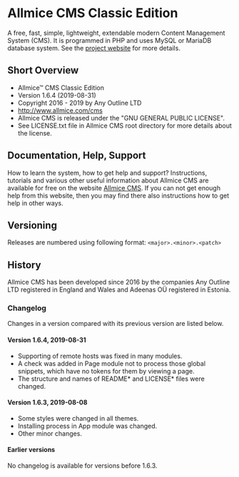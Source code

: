 # Allmice CMS Classic Edition

A free, fast, simple, lightweight, extendable modern Content Management System (CMS). It is programmed in PHP and uses MySQL or MariaDB database system. See the [project website](http://www.allmice.com/cms) for more details.


## Short Overview

 * Allmice™ CMS Classic Edition
 * Version 1.6.4 (2019-08-31)
 * Copyright 2016 - 2019 by Any Outline LTD
 * http://www.allmice.com/cms
 * Allmice CMS is released under the "GNU GENERAL PUBLIC LICENSE".
 * See LICENSE.txt file in Allmice CMS root directory for more details about the license.


## Documentation, Help, Support

How to learn the system, how to get help and support?
Instructions, tutorials and various other useful information about Allmice CMS are available for free on the website [Allmice CMS](http://www.allmice.com/cms). If you can not get enough help from this website, then you may find there also instructions how to get help in other ways.


## Versioning

Releases are numbered using following format:
`<major>.<minor>.<patch>`


## History

Allmice CMS has been developed since 2016 by the companies Any Outline LTD registered in England and Wales and Adeenas OÜ registered in Estonia.


### Changelog

Changes in a version compared with its previous version are listed below.


#### Version 1.6.4, 2019-08-31

* Supporting of remote hosts was fixed in many modules.
* A check was added in Page module not to process those global snippets, which have no tokens for them by viewing a page.
* The structure and names of README* and LICENSE* files were changed.


#### Version 1.6.3, 2019-08-08

* Some styles were changed in all themes.
* Installing process in App module was changed.
* Other minor changes.


#### Earlier versions

No changelog is available for versions before 1.6.3.
